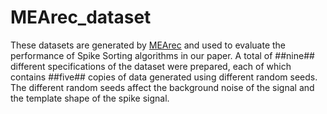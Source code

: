 # MEArec_dataset
These datasets are generated by [MEArec](https://github.com/alejoe91/MEArec) and used to evaluate the performance of Spike Sorting algorithms in our paper. 
A total of ##nine## different specifications of the dataset were prepared, each of which contains ##five## copies of data generated using different random seeds. The different random seeds affect the background noise of the signal and the template shape of the spike signal.
